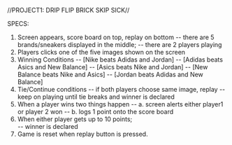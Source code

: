 //PROJECT1: DRIP FLIP BRICK SKIP SICK//

SPECS:
1) Screen appears, score board on top, replay on bottom
-- there are 5 brands/sneakers displayed in the middle;
-- there are 2 players playing
2) Players clicks one of the five images shown on the screen
3) Winning Conditions
  -- [Nike beats Adidas and Jordan]
  -- [Adidas beats Asics and New Balance]
  -- [Asics beats Nike and Jordan]
  -- [New Balance beats Nike and Asics]
  -- [Jordan beats Adidas and New Balance]
4) Tie/Continue conditions
-- if both players choose same image, replay
-- keep on playing until tie breaks and winner is declared
5) When a player wins two things happen
  -- a. screen alerts either player1 or player 2 won
  -- b. logs 1 point onto the score board
6) When either player gets up to 10 points;  
  -- winner is declared
7) Game is reset when replay button is pressed.
